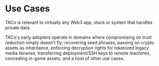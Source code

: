 # Use Cases

TACo is relevant to virtually any Web3 app, stack or system that handles private data.&#x20;

TACo's early adopters operate in domains where compromising on trust reduction simply doesn't fly; recovering seed phrases, passing on crypto assets as inheritance, enforcing decryption rights for tokenized legacy media libraries, transferring deployment/SSH keys to remote machines, concealing in-game assets, and a host of other use cases.

